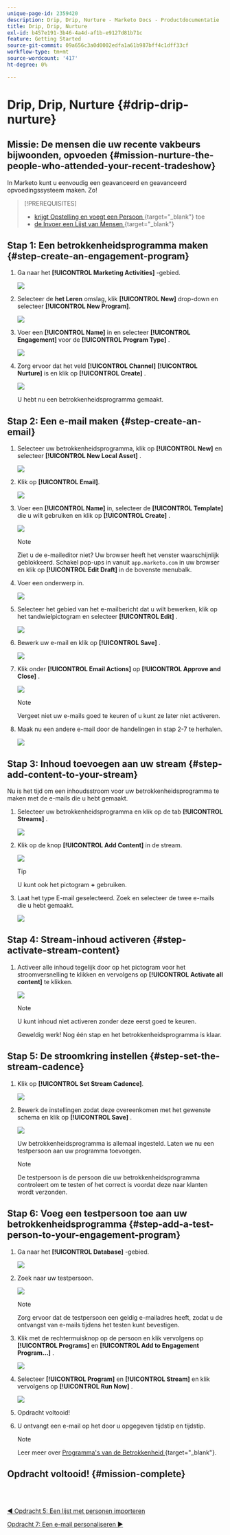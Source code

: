 ```yaml
---
unique-page-id: 2359420
description: Drip, Drip, Nurture - Marketo Docs - Productdocumentatie
title: Drip, Drip, Nurture
exl-id: b457e191-3b46-4a4d-af1b-e9127d81b71c
feature: Getting Started
source-git-commit: 09a656c3a0d0002edfa1a61b987bff4c1dff33cf
workflow-type: tm+mt
source-wordcount: '417'
ht-degree: 0%

---
```


# Drip, Drip, Nurture {#drip-drip-nurture}

## Missie: De mensen die uw recente vakbeurs bijwoonden, opvoeden {#mission-nurture-the-people-who-attended-your-recent-tradeshow}

In Marketo kunt u eenvoudig een geavanceerd en geavanceerd opvoedingssysteem maken. Zo!

>[!PREREQUISITES]
>
>* [&#x200B; krijgt Opstelling en voegt een Persoon &#x200B;](/help/marketo/getting-started/quick-wins/get-set-up-and-add-a-person.md){target="_blank"} toe
>* [&#x200B; de Invoer een Lijst van Mensen &#x200B;](/help/marketo/getting-started/quick-wins/import-a-list-of-people.md){target="_blank"}

## Stap 1: Een betrokkenheidsprogramma maken {#step-create-an-engagement-program}

1. Ga naar het **[!UICONTROL Marketing Activities]** -gebied.

   ![](assets/drip-drip-nurture-1.png)

1. Selecteer de **het Leren** omslag, klik **[!UICONTROL New]** drop-down en selecteer **[!UICONTROL New Program]**.

   ![](assets/drip-drip-nurture-2.png)

1. Voer een **[!UICONTROL Name]** in en selecteer **[!UICONTROL Engagement]** voor de **[!UICONTROL Program Type]** .

   ![](assets/drip-drip-nurture-3.png)

1. Zorg ervoor dat het veld **[!UICONTROL Channel]** **[!UICONTROL Nurture]** is en klik op **[!UICONTROL Create]** .

   ![](assets/drip-drip-nurture-4.png)

   U hebt nu een betrokkenheidsprogramma gemaakt.

## Stap 2: Een e-mail maken {#step-create-an-email}

1. Selecteer uw betrokkenheidsprogramma, klik op **[!UICONTROL New]** en selecteer **[!UICONTROL New Local Asset]** .

   ![](assets/drip-drip-nurture-5.png)

1. Klik op **[!UICONTROL Email]**.

   ![](assets/drip-drip-nurture-6.png)

1. Voer een **[!UICONTROL Name]** in, selecteer de **[!UICONTROL Template]** die u wilt gebruiken en klik op **[!UICONTROL Create]** .

   ![](assets/drip-drip-nurture-7.png)

   >[!NOTE]
   >
   >Ziet u de e-maileditor niet? Uw browser heeft het venster waarschijnlijk geblokkeerd. Schakel pop-ups in vanuit `app.marketo.com` in uw browser en klik op **[!UICONTROL Edit Draft]** in de bovenste menubalk.

1. Voer een onderwerp in.

   ![](assets/drip-drip-nurture-8.png)

1. Selecteer het gebied van het e-mailbericht dat u wilt bewerken, klik op het tandwielpictogram en selecteer **[!UICONTROL Edit]** .

   ![](assets/drip-drip-nurture-9.png)

1. Bewerk uw e-mail en klik op **[!UICONTROL Save]** .

   ![](assets/drip-drip-nurture-10.png)

1. Klik onder **[!UICONTROL Email Actions]** op **[!UICONTROL Approve and Close]** .

   ![](assets/drip-drip-nurture-11.png)

   >[!NOTE]
   >
   >Vergeet niet uw e-mails goed te keuren of u kunt ze later niet activeren.

1. Maak nu een andere e-mail door de handelingen in stap 2-7 te herhalen.

   ![](assets/drip-drip-nurture-12.png)

## Stap 3: Inhoud toevoegen aan uw stream {#step-add-content-to-your-stream}

Nu is het tijd om een inhoudsstroom voor uw betrokkenheidsprogramma te maken met de e-mails die u hebt gemaakt.

1. Selecteer uw betrokkenheidsprogramma en klik op de tab **[!UICONTROL Streams]** .

   ![](assets/drip-drip-nurture-13.png)

1. Klik op de knop **[!UICONTROL Add Content]** in de stream.

   ![](assets/drip-drip-nurture-14.png)

   >[!TIP]
   >
   >U kunt ook het pictogram **+** gebruiken.

1. Laat het type E-mail geselecteerd. Zoek en selecteer de twee e-mails die u hebt gemaakt.

   ![](assets/drip-drip-nurture-15.png)

## Stap 4: Stream-inhoud activeren {#step-activate-stream-content}

1. Activeer alle inhoud tegelijk door op het pictogram voor het stroomversnelling te klikken en vervolgens op **[!UICONTROL Activate all content]** te klikken.

   ![](assets/drip-drip-nurture-16.png)

   >[!NOTE]
   >
   >U kunt inhoud niet activeren zonder deze eerst goed te keuren.

   Geweldig werk! Nog één stap en het betrokkenheidsprogramma is klaar.

## Stap 5: De stroomkring instellen {#step-set-the-stream-cadence}

1. Klik op **[!UICONTROL Set Stream Cadence]**.

   ![](assets/drip-drip-nurture-17.png)

1. Bewerk de instellingen zodat deze overeenkomen met het gewenste schema en klik op **[!UICONTROL Save]** .

   ![](assets/drip-drip-nurture-18.png)

   Uw betrokkenheidsprogramma is allemaal ingesteld. Laten we nu een testpersoon aan uw programma toevoegen.

   >[!NOTE]
   >
   >De testpersoon is de persoon die uw betrokkenheidsprogramma controleert om te testen of het correct is voordat deze naar klanten wordt verzonden.

## Stap 6: Voeg een testpersoon toe aan uw betrokkenheidsprogramma {#step-add-a-test-person-to-your-engagement-program}

1. Ga naar het **[!UICONTROL Database]** -gebied.

   ![](assets/drip-drip-nurture-19.png)

1. Zoek naar uw testpersoon.

   ![](assets/drip-drip-nurture-20.png)

   >[!NOTE]
   >
   >Zorg ervoor dat de testpersoon een geldig e-mailadres heeft, zodat u de ontvangst van e-mails tijdens het testen kunt bevestigen.

1. Klik met de rechtermuisknop op de persoon en klik vervolgens op **[!UICONTROL Programs]** en **[!UICONTROL Add to Engagement Program...]** .

   ![](assets/drip-drip-nurture-21.png)

1. Selecteer **[!UICONTROL Program]** en **[!UICONTROL Stream]** en klik vervolgens op **[!UICONTROL Run Now]** .

   ![](assets/drip-drip-nurture-22.png)

1. Opdracht voltooid!

1. U ontvangt een e-mail op het door u opgegeven tijdstip en tijdstip.

   >[!NOTE]
   >
   >Leer meer over [&#x200B; Programma&#39;s van de Betrokkenheid &#x200B;](/help/marketo/product-docs/email-marketing/drip-nurturing/creating-an-engagement-program/understanding-engagement-programs.md){target="_blank"}.

## Opdracht voltooid! {#mission-complete}

<br> 

[◄ Opdracht 5: Een lijst met personen importeren](/help/marketo/getting-started/quick-wins/import-a-list-of-people.md)

[Opdracht 7: Een e-mail personaliseren ►](/help/marketo/getting-started/quick-wins/personalize-an-email.md)
